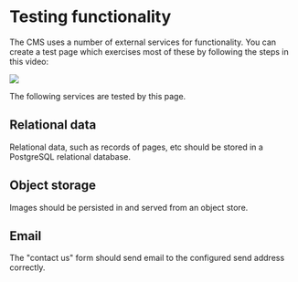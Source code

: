 # Testing functionality

The CMS uses a number of external services for functionality. You can create a
test page which exercises most of these by following the steps in this video:

![](./testing.gif)

The following services are tested by this page.

## Relational data

Relational data, such as records of pages, etc should be stored in a PostgreSQL
relational database.

## Object storage

Images should be persisted in and served from an object store.

## Email

The "contact us" form should send email to the configured send address correctly.
